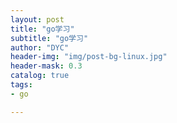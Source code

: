 ```yaml
---
layout: post
title: "go学习"
subtitle: "go学习"
author: "DYC"
header-img: "img/post-bg-linux.jpg"
header-mask: 0.3
catalog: true
tags:
- go

---
```


